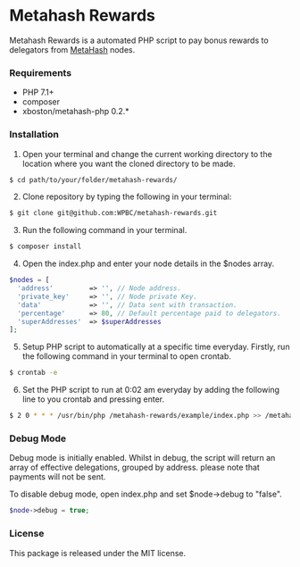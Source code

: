 # Metahash Rewards
Metahash Rewards is a automated PHP script to pay bonus rewards to delegators from [MetaHash](https://metahash.org ) nodes.

### Requirements

- PHP 7.1+
- composer
- xboston/metahash-php 0.2.*

### Installation

1. Open your terminal and change the current working directory to the location where you want the cloned directory to be made.

```bash
$ cd path/to/your/folder/metahash-rewards/
```

2. Clone repository by typing the following in your terminal:

```bash
$ git clone git@github.com:WPBC/metahash-rewards.git
```

3. Run the following command in your terminal.

```bash
$ composer install
```

4. Open the index.php and enter your node details in the $nodes array.

```php
$nodes = [
  'address'         => '', // Node address.
  'private_key'     => '', // Node private Key.
  'data'            => '', // Data sent with transaction.
  'percentage'      => 80, // Default percentage paid to delegators.
  'superAddresses'  => $superAddresses
];
```

5. Setup PHP script to automatically at a specific time everyday.  Firstly, run the following command in your terminal to open crontab.

```bash
$ crontab -e
```

6. Set the PHP script to run at 0:02 am everyday by adding the following line to you crontab and pressing enter.

```bash
$ 2 0 * * * /usr/bin/php /metahash-rewards/example/index.php >> /metahash-rewards/example/log.log 2>&1
```

### Debug Mode

Debug mode is initially enabled. Whilst in debug, the script will return an array of effective delegations, grouped by address. please note that payments will not be sent.

To disable debug mode, open index.php and set $node->debug to "false".

```php
$node->debug = true;
```

### License

This package is released under the MIT license.
